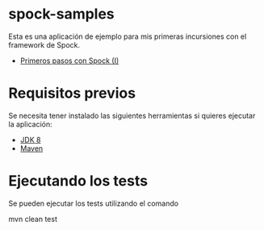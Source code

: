 # spock-samples
Esta es una aplicación de ejemplo para mis primeras incursiones con el framework de Spock.

* [Primeros pasos con Spock (I)](https://pajarokillo.wordpress.com/2016/04/06/primeros-pasos-con-spock-i/)

Requisitos previos
==================

Se necesita tener instalado las siguientes herramientas si quieres ejecutar la aplicación:
* [JDK 8](http://www.oracle.com/technetwork/java/javase/downloads/jdk8-downloads-2133151.html)
* [Maven](https://maven.apache.org)

Ejecutando los tests
====================

Se pueden ejecutar los tests utilizando el comando

  mvn clean test

